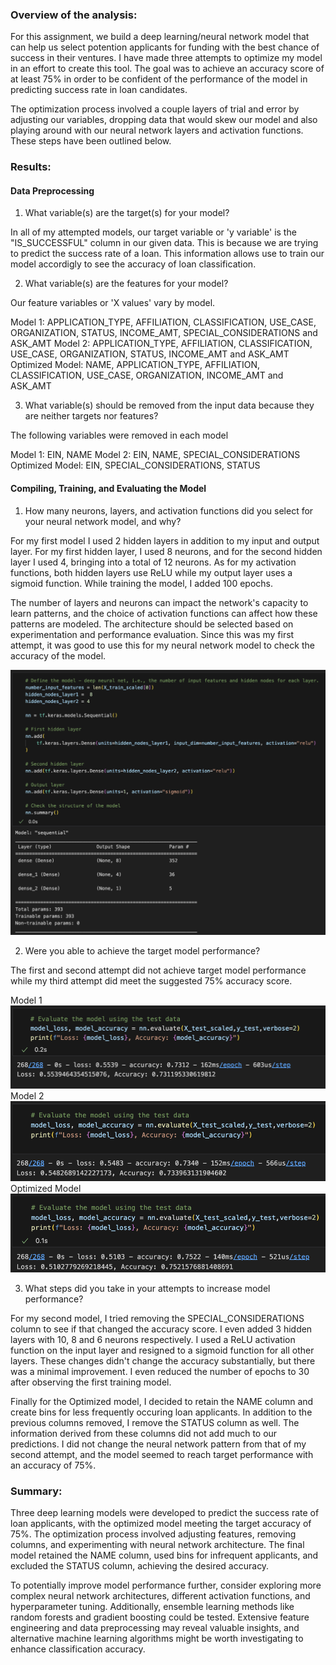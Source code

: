 ### Overview of the analysis: 
For this assignment, we build a deep learning/neural network model that can help us select potention applicants for funding with the best chance of success in their ventures. I have made three attempts to optimize my model in an effort to create this tool. The goal was to achieve an accuracy score of at least 75% in order to be confident of the performance of the model in predicting success rate in loan candidates. 

The optimization process involved a couple layers of trial and error by adjusting our variables, dropping data that would skew our model and also playing around with our neural network layers and activation functions. These steps have been outlined below.

### Results:

#### Data Preprocessing

1. What variable(s) are the target(s) for your model?

In all of my attempted models, our target variable or 'y variable' is the "IS_SUCCESSFUL" column in our given data. This is because we are trying to predict the success rate of a loan. This information allows use to train our model accordigly to see the accuracy of loan classification.

2. What variable(s) are the features for your model?

Our feature variables or 'X values' vary by model.

Model 1: APPLICATION_TYPE, AFFILIATION, CLASSIFICATION, USE_CASE, ORGANIZATION, STATUS, INCOME_AMT, SPECIAL_CONSIDERATIONS and ASK_AMT
Model 2: APPLICATION_TYPE, AFFILIATION, CLASSIFICATION, USE_CASE, ORGANIZATION, STATUS, INCOME_AMT and ASK_AMT
Optimized Model: NAME, APPLICATION_TYPE, AFFILIATION, CLASSIFICATION, USE_CASE, ORGANIZATION, INCOME_AMT and ASK_AMT

3. What variable(s) should be removed from the input data because they are neither targets nor features?

The following variables were removed in each model

Model 1: EIN, NAME
Model 2: EIN, NAME, SPECIAL_CONSIDERATIONS
Optimized Model: EIN, SPECIAL_CONSIDERATIONS, STATUS

#### Compiling, Training, and Evaluating the Model

1. How many neurons, layers, and activation functions did you select for your neural network model, and why?

For my first model I used 2 hidden layers in addition to my input and output layer. For my first hidden layer, I used 8 neurons, and for the second hidden layer I used 4, bringing into a total of 12 neurons. As for my activation functions, both hidden layers use ReLU while my output layer uses a sigmoid function. While training the model, I added 100 epochs.

The number of layers and neurons can impact the network's capacity to learn patterns, and the choice of activation functions can affect how these patterns are modeled. The architecture should be selected based on experimentation and performance evaluation. Since this was my first attempt, it was good to use this for my neural network model to check the accuracy of the model.

<img src="Images/Model_1_NeuralNet.png" alt="Neural Net Model 1"/>

2. Were you able to achieve the target model performance?

The first and second attempt did not achieve target model performance while my third attempt did meet the suggested 75% accuracy score.

Model 1
<img src="Images/Model_1_Accuracy.png"/>
Model 2
<img src="Images/Model_2_Accuracy.png"/>
Optimized Model
<img src="Images/Optimized_Model_Accuracy.png"/>

3. What steps did you take in your attempts to increase model performance?

For my second model, I tried removing the SPECIAL_CONSIDERATIONS column to see if that changed the accuracy score. I even added 3 hidden layers with 10, 8 and 6 neurons respectively. I used a ReLU activation function on the input layer and resigned to a sigmoid function for all other layers. These changes didn't change the accuracy substantially, but there was a minimal improvement. I even reduced the number of epochs to 30 after observing the first training model.

Finally for the Optimized model, I decided to retain the NAME column and create bins for less frequently occuring loan applicants. In addition to the previous columns removed, I remove the STATUS column as well. The information derived from these columns did not add much to our predictions. I did not change the neural network pattern from that of my second attempt, and the model seemed to reach target performance with an accuracy of 75%.

### Summary: 
Three deep learning models were developed to predict the success rate of loan applicants, with the optimized model meeting the target accuracy of 75%. The optimization process involved adjusting features, removing columns, and experimenting with neural network architecture. The final model retained the NAME column, used bins for infrequent applicants, and excluded the STATUS column, achieving the desired accuracy.

To potentially improve model performance further, consider exploring more complex neural network architectures, different activation functions, and hyperparameter tuning. Additionally, ensemble learning methods like random forests and gradient boosting could be tested. Extensive feature engineering and data preprocessing may reveal valuable insights, and alternative machine learning algorithms might be worth investigating to enhance classification accuracy.